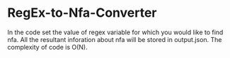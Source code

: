 # RegEx-to-Nfa-Converter
In the code set the value of regex variable for which you would like to find nfa. All the resultant inforation about nfa will be stored in output.json. The complexity of code is O(N).
